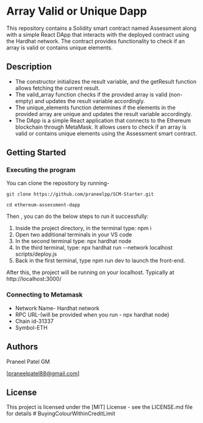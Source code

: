 # Array Valid or Unique Dapp

This repository contains a Solidity smart contract named Assessment along with a simple React DApp that interacts with the deployed contract using the Hardhat network. The contract provides functionality to check if an array is valid or contains unique elements.

## Description

* The constructor initializes the result variable, and the getResult function allows fetching the current result.
* The valid_array function checks if the provided array is valid (non-empty) and updates the result variable accordingly.
* The unique_elements function determines if the elements in the provided array are unique and updates the result variable accordingly.
* The DApp is a simple React application that connects to the Ethereum blockchain through MetaMask. It allows users to check if an array is valid or contains unique elements using the Assessment smart contract.

## Getting Started

### Executing the program

You can clone the repository by running-
```
git clone https://github.com/praneelpp/SCM-Starter.git
```
```
cd ethereum-assessment-dapp
```

Then , you can do the below steps to run it successfully:

1. Inside the project directory, in the terminal type: npm i
2. Open two additional terminals in your VS code
3. In the second terminal type: npx hardhat node
4. In the third terminal, type: npx hardhat run --network localhost scripts/deploy.js
5. Back in the first terminal, type npm run dev to launch the front-end.

After this, the project will be running on your localhost. 
Typically at http://localhost:3000/

### Connecting to Metamask
* Network Name- Hardhat network
* RPC URL-(will be provided when you run - npx hardhat node)
* Chain id-31337
* Symbol-ETH

## Authors

Praneel Patel GM

[praneelpatel88@gmail.com]

## License

This project is licensed under the [MIT] License - see the LICENSE.md file for details
#   B u y i n g C o l o u r W i t h i n C r e d i t L i m i t  
 